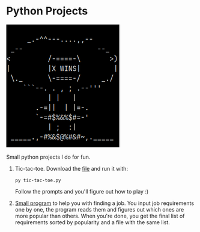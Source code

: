 # Python Projects

![Epic Victory Explosion Image](./img/explosion.png)

Small python projects I do for fun.

1. Tic-tac-toe. Download the [file](./tic-tac-toe.py) and run it with:

   ```
   py tic-tac-toe.py
   ```

   Follow the prompts and you'll figure out how to play :)

1. [Small program](./requirements_sorter.py) to help you with finding a job.
   You input job requirements one by one, the program reads them and figures
   out which ones are more popular than others. When you're done, you get the
   final list of requirements sorted by popularity and a file with the same
   list.
